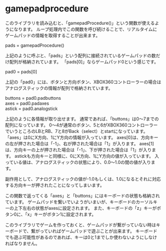 gamepadprocedure
================
このライブラリを読み込むと、「gamepadProcedure()」という関数が使えるようになります。
ループ処理内でこの関数を呼び続けることで、リアルタイムにゲームパッドの情報を取得することが出来ます。

pads = gamepadProcedure()  

上記のように呼ぶと、「pads」という配列に接続されているゲームパッドの数だけ配列が格納されています。
「pads[0]」ならゲームパッド0という感じです。

pad0 = pads[0]  

上記の「pad0」には、ボタンと方向ボタン、XBOX360コントローラーの場合はアナログスティックの情報が配列で格納されています。

buttons = pad0.padbuttons  
axes = pad0.padaxes  
astick = pad0.analogstick  

上記のように各情報が取り出せます。
通常であれば、「buttons」は0〜7までの配列になっています。
0〜4が通常のボタン、5と6がXBOX360コントローラーでいうところのLBとRB、7と8がBack（select）とstartになっています。
「axes」は0にX方向、1にY方向の情報が入っています。
axes[0]は、方向キーの左が押された場合は「-1」、右が押された場合は「1」が入ります。
axes[1]は、方向キーの上が押された場合は「-1」、下が押された場合は「1」が入ります。
astickも方向キーと同様に、0にX方向、1にY方向の値が入っています。
入っている値は、アナログスティックの状態により、0.0〜1.0の間の値が入ります。

副作用として、アナログスティックの値が-1.0もしくは、1.0になるとそれに対応する方向キーが押されたことになってしまいます。

この関数で返ってくる「axes」と「buttons」にはキーボードの状態も格納されています。
ゲームパッドを繋いでいようがいまいが、キーボードのカーソルキーの上下左右の状態がaxesに設定されます。
また、キーボードの「z」キーがボタン0に、「x」キーがボタン1に設定されます。

このライブラリでゲームを作っておくと、ゲームパッドが繋がっていない時はキーボードで、繋がっていればゲームパッドで遊ぶことが出来ます。
キーボードでも遊ぶ可能性があるのであれば、キーは0と1までしか使わないようにしなければなりません。

